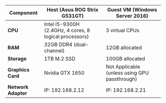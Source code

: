 | Component        | Host (Asus ROG Strix G531GT)    | Guest VM (Windows Server 2016) |
|------------------|---------------------------------|--------------------------------|
| **CPU**          | Intel i5-9300H (2.4GHz, 4 cores, 8 logical processors) | 3 virtual CPUs |
| **RAM**          | 32GB DDR4 (dual-channel)        | 12GB allocated                |
| **Storage**      | 1TB M.2 SSD                     | 100GB allocated               |
| **Graphics Card**| Nvidia GTX 1650                 | Not Applicable (unless using GPU passthrough) |
| **Network Adapter** | IP: 192.168.2.12 | IP: 192.168.2.21 |
